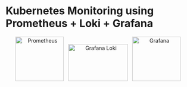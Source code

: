 # Kubernetes Monitoring using Prometheus + Loki + Grafana

<div align="center">
   <img src="https://github.com/famasboy888/Kubernetes_monitoring_Prometheus_Loki_Grafana/assets/23441168/fe8ea6ca-0ec0-4d36-af2c-146cc7a701e5" title="Prometheus" alt="Prometheus" width="130" height="120"/>&nbsp;&nbsp;
   <img src="https://github.com/famasboy888/Kubernetes_monitoring_Prometheus_Loki_Grafana/assets/23441168/b186ada5-8423-4c0d-a1f7-301c49e8365c" title="Grafana Loki" alt="Grafana Loki" width="160" height="100"/>&nbsp;&nbsp;
   <img src="https://github.com/famasboy888/Kubernetes_monitoring_Prometheus_Loki_Grafana/assets/23441168/869b4890-c240-464c-b6f5-aa15d55da8ff" title="Grafana" alt="Grafana" width="130" height="120"/>&nbsp;&nbsp;
</div>
